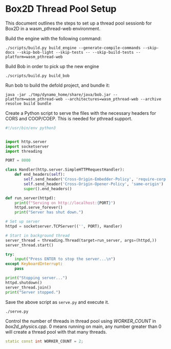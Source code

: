 # Box2D Thread Pool Setup
This document outlines the steps to set up a thread pool sessionb for Box2D in a wasm_pthread-web environment.

Build the engine with the following command:
```shell
./scripts/build.py build_engine --generate-compile-commands --skip-docs --skip-bob-light --skip-tests -- --skip-build-tests --platform=wasm_pthread-web
```

Build Bob in order to pick up the new engine
```shell
./scripts/build.py build_bob
```

Run bob to build the defold project, and bundle it:
```shell
java -jar ./tmp/dynamo_home/share/java/bob.jar --platform=wasm_pthread-web --architectures=wasm_pthread-web --archive resolve build bundle
```

Create a Python script to serve the files with the necessary headers for CORS and COOP/COEP. This is needed for pthread support.
```python
#!/usr/bin/env python3


import http.server
import socketserver
import threading

PORT = 8000

class Handler(http.server.SimpleHTTPRequestHandler):
    def end_headers(self):
        self.send_header('Cross-Origin-Embedder-Policy', 'require-corp')
        self.send_header('Cross-Origin-Opener-Policy', 'same-origin')
        super().end_headers()

def run_server(httpd):
    print(f"Serving on http://localhost:{PORT}")
    httpd.serve_forever()
    print("Server has shut down.")

# Set up server
httpd = socketserver.TCPServer(('', PORT), Handler)

# Start in background thread
server_thread = threading.Thread(target=run_server, args=(httpd,))
server_thread.start()

try:
    input("Press ENTER to stop the server...\n")
except KeyboardInterrupt:
    pass

print("Stopping server...")
httpd.shutdown()
server_thread.join()
print("Server stopped.")
```

Save the above script as `serve.py` and execute it.
```shell
./serve.py
```

Control the number of threads in thread pool using _WORKER_COUNT_ in _box2d_physics.cpp_. 0 means running on main, any number greater than 0 will create a thread pool with that many threads.
```cpp
static const int WORKER_COUNT = 2;
```
